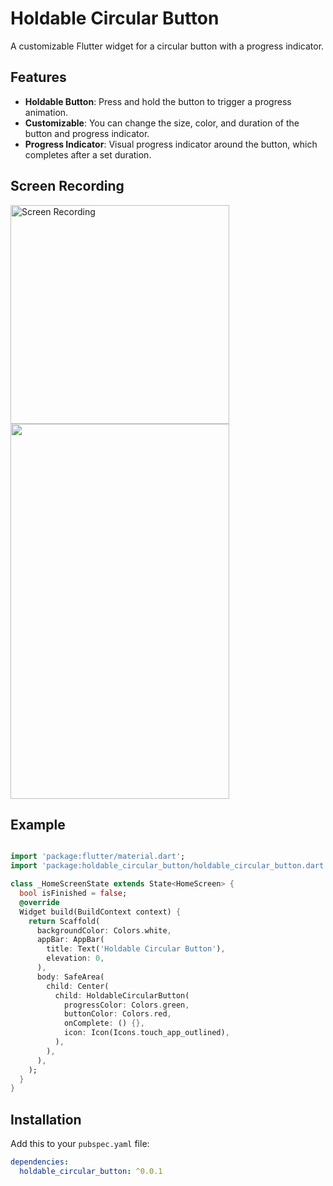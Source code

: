 # Holdable Circular Button

A customizable Flutter widget for a circular button with a progress indicator.

## Features

- **Holdable Button**: Press and hold the button to trigger a progress animation.
- **Customizable**: You can change the size, color, and duration of the button and progress indicator.
- **Progress Indicator**: Visual progress indicator around the button, which completes after a set duration.

## Screen Recording

<img src="https://debugcity.com/wp-content/uploads/2024/12/screen_recording.gif" width="350" alt="Screen Recording">


<img src="https://debugcity.com/wp-content/uploads/2024/12/screenshot.png"  width="350" height="600" alt="">

## Example
```dart

import 'package:flutter/material.dart';
import 'package:holdable_circular_button/holdable_circular_button.dart';

class _HomeScreenState extends State<HomeScreen> {
  bool isFinished = false;
  @override
  Widget build(BuildContext context) {
    return Scaffold(
      backgroundColor: Colors.white,
      appBar: AppBar(
        title: Text('Holdable Circular Button'),
        elevation: 0,
      ),
      body: SafeArea(
        child: Center(
          child: HoldableCircularButton(
            progressColor: Colors.green,
            buttonColor: Colors.red,
            onComplete: () {},
            icon: Icon(Icons.touch_app_outlined),
          ),
        ),
      ),
    );
  }
}

```

## Installation

Add this to your `pubspec.yaml` file:

```yaml
dependencies:
  holdable_circular_button: ^0.0.1



